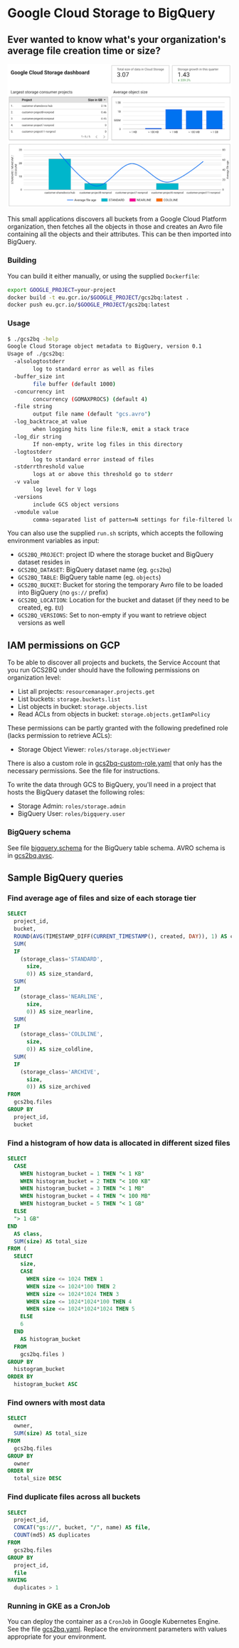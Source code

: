# Google Cloud Storage to BigQuery

## Ever wanted to know what's your organization's average file creation time or size?

![Datastudio sample dashboard](datastudio.png)

This small applications discovers all buckets from a Google Cloud Platform organization, 
then fetches all the objects in those and creates an Avro file containing all the objects 
and their attributes. This can be then imported into BigQuery.

### Building

You can build it either manually, or using the supplied `Dockerfile`:

```bash
export GOOGLE_PROJECT=your-project
docker build -t eu.gcr.io/$GOOGLE_PROJECT/gcs2bq:latest .
docker push eu.gcr.io/$GOOGLE_PROJECT/gcs2bq:latest
```

### Usage

```bash
$ ./gcs2bq -help
Google Cloud Storage object metadata to BigQuery, version 0.1
Usage of ./gcs2bq:
  -alsologtostderr
    	log to standard error as well as files
  -buffer_size int
    	file buffer (default 1000)
  -concurrency int
    	concurrency (GOMAXPROCS) (default 4)
  -file string
    	output file name (default "gcs.avro")
  -log_backtrace_at value
    	when logging hits line file:N, emit a stack trace
  -log_dir string
    	If non-empty, write log files in this directory
  -logtostderr
    	log to standard error instead of files
  -stderrthreshold value
    	logs at or above this threshold go to stderr
  -v value
    	log level for V logs
  -versions
    	include GCS object versions
  -vmodule value
    	comma-separated list of pattern=N settings for file-filtered logging
```

You can also use the supplied `run.sh` scripts, which accepts the following
environment variables as input:

- `GCS2BQ_PROJECT`: project ID where the storage bucket and BigQuery dataset resides in
- `GCS2BQ_DATASET`: BigQuery dataset name (eg. `gcs2bq`)
- `GCS2BQ_TABLE`: BigQuery table name (eg. `objects`)
- `GCS2BQ_BUCKET`: Bucket for storing the temporary Avro file to be loaded into BigQuery (no `gs://` prefix)
- `GCS2BQ_LOCATION`: Location for the bucket and dataset (if they need to be created, eg. `EU`)
- `GCS2BQ_VERSIONS`: Set to non-empty if you want to retrieve object versions as well

## IAM permissions on GCP

To be able to discover all projects and buckets, the Service Account that you
run GCS2BQ under should have the following permissions on organization level:

- List all projects: `resourcemanager.projects.get`
- List buckets: `storage.buckets.list`
- List objects in bucket: `storage.objects.list`
- Read ACLs from objects in bucket: `storage.objects.getIamPolicy`

These permissions can be partly granted with the following predefined role (lacks
permission to retrieve ACLs):

- Storage Object Viewer: `roles/storage.objectViewer`

There is also a custom role in [gcs2bq-custom-role.yaml](gcs2bq-custom-role.yaml) that
only has the necessary permissions. See the file for instructions.

To write the data through GCS to BigQuery, you'll need in a project that hosts the
BigQuery dataset the following roles:

- Storage Admin: `roles/storage.admin`
- BigQuery User: `roles/bigquery.user`

### BigQuery schema

See file [bigquery.schema](bigquery.schema) for the BigQuery table schema. AVRO
schema is in [gcs2bq.avsc](gcs2bq.avsc).

## Sample BigQuery queries

### Find average age of files and size of each storage tier

```sql
SELECT
  project_id,
  bucket,
  ROUND(AVG(TIMESTAMP_DIFF(CURRENT_TIMESTAMP(), created, DAY)), 1) AS created_average_days,
  SUM(
  IF
    (storage_class='STANDARD',
      size,
      0)) AS size_standard,
  SUM(
  IF
    (storage_class='NEARLINE',
      size,
      0)) AS size_nearline,
  SUM(
  IF
    (storage_class='COLDLINE',
      size,
      0)) AS size_coldline,
  SUM(
  IF
    (storage_class='ARCHIVE',
      size,
      0)) AS size_archived
FROM
  gcs2bq.files
GROUP BY
  project_id,
  bucket
```

### Find a histogram of how data is allocated in different sized files

```sql
SELECT
  CASE
    WHEN histogram_bucket = 1 THEN "< 1 KB"
    WHEN histogram_bucket = 2 THEN "< 100 KB"
    WHEN histogram_bucket = 3 THEN "< 1 MB"
    WHEN histogram_bucket = 4 THEN "< 100 MB"
    WHEN histogram_bucket = 5 THEN "< 1 GB"
  ELSE
  "> 1 GB"
END
  AS class,
  SUM(size) AS total_size
FROM (
  SELECT
    size,
    CASE
      WHEN size <= 1024 THEN 1
      WHEN size <= 1024*100 THEN 2
      WHEN size <= 1024*1024 THEN 3
      WHEN size <= 1024*1024*100 THEN 4
      WHEN size <= 1024*1024*1024 THEN 5
    ELSE
    6
  END
    AS histogram_bucket
  FROM
    gcs2bq.files )
GROUP BY
  histogram_bucket
ORDER BY
  histogram_bucket ASC
```

### Find owners with most data

```sql
SELECT
  owner,
  SUM(size) AS total_size
FROM
  gcs2bq.files
GROUP BY
  owner
ORDER BY
  total_size DESC
```

### Find duplicate files across all buckets

```sql
SELECT
  project_id,
  CONCAT("gs://", bucket, "/", name) AS file,
  COUNT(md5) AS duplicates
FROM
  gcs2bq.files
GROUP BY
  project_id,
  file
HAVING
  duplicates > 1
```


### Running in GKE as a CronJob

You can deploy the container as a `CronJob` in Google Kubernetes Engine. See the file
[gcs2bq.yaml](gcs2bq.yaml). Replace the environment parameters with values appropriate
for your environment.





